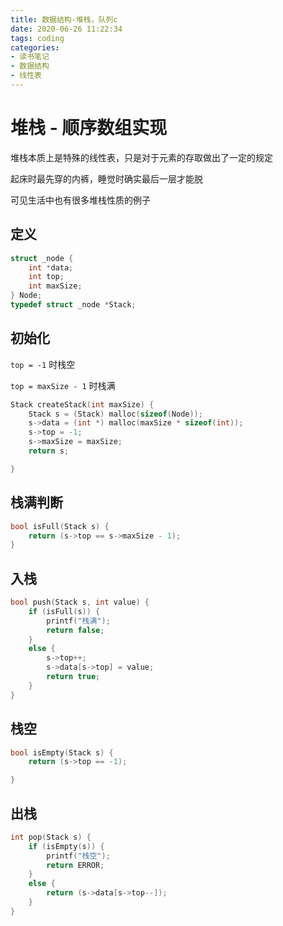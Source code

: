 ```yaml
---
title: 数据结构-堆栈，队列c
date: 2020-06-26 11:22:34
tags: coding
categories: 
- 读书笔记
- 数据结构
- 线性表
---
```


# 堆栈 - 顺序数组实现

堆栈本质上是特殊的线性表，只是对于元素的存取做出了一定的规定

起床时最先穿的内裤，睡觉时确实最后一层才能脱

可见生活中也有很多堆栈性质的例子

## 定义

```c
struct _node {
    int *data;
    int top;
    int maxSize;
} Node;
typedef struct _node *Stack;
```

## 初始化

`top = -1` 时栈空

`top = maxSize - 1` 时栈满

```c
Stack createStack(int maxSize) {
    Stack s = (Stack) malloc(sizeof(Node));
    s->data = (int *) malloc(maxSize * sizeof(int));
    s->top = -1;
    s->maxSize = maxSize;
    return s;

}
```

## 栈满判断

```c
bool isFull(Stack s) {
    return (s->top == s->maxSize - 1);
}
```

## 入栈

```c
bool push(Stack s, int value) {
    if (isFull(s)) {
        printf("栈满");
        return false;
    }
    else {
        s->top++;
        s->data[s->top] = value;
        return true;
    }
}
```

## 栈空

```c
bool isEmpty(Stack s) {
    return (s->top == -1);

}
```

## 出栈

```c
int pop(Stack s) {
    if (isEmpty(s)) {
        printf("栈空");
        return ERROR;
    }
    else {
        return (s->data[s->top--]);
    }
}
```